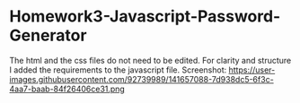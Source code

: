 # Homework3-Javascript-Password-Generator
The html and the css files do not need to be edited. 
For clarity and structure I added the requirements to the javascript file.
Screenshot: https://user-images.githubusercontent.com/92739989/141657088-7d938dc5-6f3c-4aa7-baab-84f26406ce31.png

